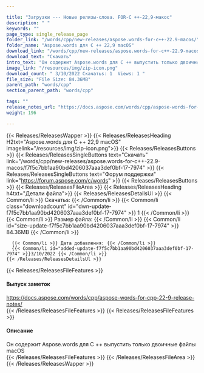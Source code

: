 ```yaml
---

title: "Загрузки --- Новые релизы-слова. FOR-C ++-22,9-макос"
description: " "
keywords: ""
page_type: single_release_page
folder_link: "/words/cpp/new-releases/aspose.words-for-c++-22.9-macos/"
folder_name: "Aspose.words для C ++ 22,9 macOS"
download_link: "/words/cpp/new-releases/aspose.words-for-c++-22.9-macos/f7f5c7bb1aa90bd4206037aaa3def0bf-17-7974"
download_text: "Скачать"
intro_text: "Он содержит Aspose.words для C ++ выпустить только двоичные файлы macOS"
image_link: "/resources/img/zip-icon.png"
download_count: " 3/10/2022 Скачатьs: 1  Views: 1 "
file_size: "File Size: 84.36MB"
parent_path: "words/cpp"
section_parent_path: "words/cpp"

tags: ""
release_notes_url: "https://docs.aspose.com/words/cpp/aspose-words-for-cpp-22-9-release-notes/"
weight: 196

---
```


{{< Releases/ReleasesWapper >}}
  {{< Releases/ReleasesHeading H2txt="Aspose.words для C ++ 22,9 macOS" imagelink="/resources/img/zip-icon.png">}}
  {{< Releases/ReleasesButtons >}}
    {{< Releases/ReleasesSingleButtons text="Скачать" link="/words/cpp/new-releases/aspose.words-for-c++-22.9-macos/f7f5c7bb1aa90bd4206037aaa3def0bf-17-7974" >}}
    {{< Releases/ReleasesSingleButtons text="Форум поддержки" link="https://forum.aspose.com/c/words" >}}
  {{< Releases/ReleasesButtons >}}
  {{< Releases/ReleasesFileArea >}}
    {{< Releases/ReleasesHeading h4txt="Детали файла">}}
    {{< Releases/ReleasesDetailsUl >}}
      {{< Common/li >}} Скачатьs: {{< /Common/li >}}
      {{< Common/li class="downloadcount" id="dwn-update-f7f5c7bb1aa90bd4206037aaa3def0bf-17-7974" >}} 1 {{< /Common/li >}}
      {{< Common/li >}} Размер файла: {{< /Common/li >}}
      {{< Common/li id="size-update-f7f5c7bb1aa90bd4206037aaa3def0bf-17-7974" >}} 84.36MB {{< /Common/li >}}

      {{< Common/li >}} Дата добавления: {{< /Common/li >}}
      {{< Common/li id="added-update-f7f5c7bb1aa90bd4206037aaa3def0bf-17-7974" >}}3/10/2022 {{< /Common/li >}}
    {{< /Releases/ReleasesDetailsUl >}}

  {{< Releases/ReleasesFileFeatures >}}
      <h4>Выпуск заметок</h4><div><a href='https://docs.aspose.com/words/cpp/aspose-words-for-cpp-22-9-release-notes/'>https://docs.aspose.com/words/cpp/aspose-words-for-cpp-22-9-release-notes/</a></div>
  {{< /Releases/ReleasesFileFeatures >}}
  {{< Releases/ReleasesFileFeatures >}}
      <h4>Описание</h4><div class="HTMLDescription">Он содержит Aspose.words для C ++ выпустить только двоичные файлы macOS</div>
  {{< /Releases/ReleasesFileFeatures >}}
 {{< /Releases/ReleasesFileArea >}}
{{< /Releases/ReleasesWapper >}}


